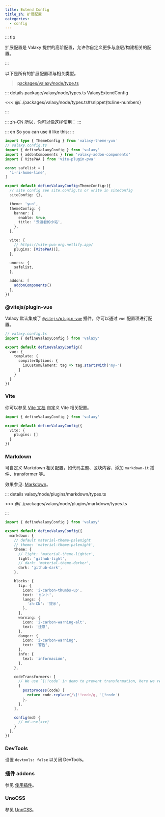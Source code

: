 ```yaml
---
title: Extend Config
title_zh: 扩展配置
categories:
  - config
---
```


::: tip

扩展配置是 Valaxy 提供的高阶配置，允许你自定义更多与底层/构建相关的配置。

:::

以下是所有的扩展配置项与相关类型。

> [packages/valaxy/node/type.ts](https://github.com/YunYouJun/valaxy/blob/main/packages/valaxy/node/types.ts)

::: details package/valaxy/node/types.ts ValaxyExtendConfig

<<< @/../packages/valaxy/node/types.ts#snippet{ts:line-numbers}

:::

::: zh-CN
所以，你可以像这样使用：
:::

::: en
So you can use it like this:
:::

```ts
import type { ThemeConfig } from 'valaxy-theme-yun'
// valaxy.config.ts
import { defineValaxyConfig } from 'valaxy'
import { addonComponents } from 'valaxy-addon-components'
import { VitePWA } from 'vite-plugin-pwa'

const safelist = [
  'i-ri-home-line',
]

export default defineValaxyConfig<ThemeConfig>({
  // site config see site.config.ts or write in siteConfig
  siteConfig: {},

  theme: 'yun',
  themeConfig: {
    banner: {
      enable: true,
      title: '云游君的小站',
    },
  },

  vite: {
    // https://vite-pwa-org.netlify.app/
    plugins: [VitePWA()],
  },

  unocss: {
    safelist,
  },

  addons: [
    addonComponents()
  ],
})
```

### @vitejs/plugin-vue

Valaxy 默认集成了 [`@vitejs/plugin-vue`](https://github.com/vitejs/vite-plugin-vue/tree/main/packages/plugin-vue) 插件，你可以通过 `vue` 配置项进行配置。

```ts
// valaxy.config.ts
import { defineValaxyConfig } from 'valaxy'

export default defineValaxyConfig({
  vue: {
    template: {
      compilerOptions: {
        isCustomElement: tag => tag.startsWith('my-')
      }
    }
  }
})
```

### Vite

你可以参见 [Vite 文档](https://vite.dev/config/shared-options.html) 自定义 Vite 相关配置。

```ts [valaxy.config.ts]
import { defineValaxyConfig } from 'valaxy'

export default defineValaxyConfig({
  vite: {
    plugins: []
  }
})
```

### Markdown

可自定义 Markdown 相关配置，如代码主题、区块内容、添加 `markdown-it` 插件、transformer 等。

效果参见: [Markdown](/guide/markdown)。

::: details valaxy/node/plugins/markdown/types.ts

<<< @/../packages/valaxy/node/plugins/markdown/types.ts

:::

```ts [valaxy.config.ts]
import { defineValaxyConfig } from 'valaxy'

export default defineValaxyConfig({
  markdown: {
    // default material-theme-palenight
    // theme: 'material-theme-palenight',
    theme: {
      // light: 'material-theme-lighter',
      light: 'github-light',
      // dark: 'material-theme-darker',
      dark: 'github-dark',
    },

    blocks: {
      tip: {
        icon: 'i-carbon-thumbs-up',
        text: 'ヒント',
        langs: {
          'zh-CN': '提示',
        },
      },
      warning: {
        icon: 'i-carbon-warning-alt',
        text: '注意',
      },
      danger: {
        icon: 'i-carbon-warning',
        text: '警告',
      },
      info: {
        text: 'información',
      },
    },

    codeTransformers: [
      // We use `[!!code` in demo to prevent transformation, here we revert it back.
      {
        postprocess(code) {
          return code.replace(/\[!!code/g, '[!code')
        },
      },
    ],

    config(md) {
      // md.use(xxx)
    }
  },
})
```

### DevTools

设置 `devtools: false` 以关闭 DevTools。

### 插件 addons

参见 [使用插件](/addons/use)。

### UnoCSS

参见 [UnoCSS](/guide/config/unocss-options)。
